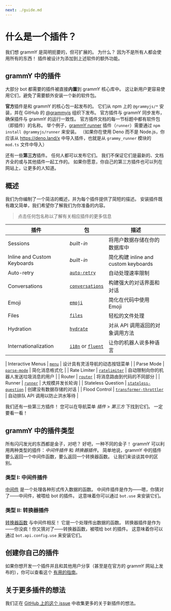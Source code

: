 ```yaml
---
next: ./guide.md
---
```


# 什么是一个插件？

我们想 grammY 是简明扼要的，但可扩展的。
为什么？
因为不是所有人都会使用所有的东西！
插件被设计为添加到上述软件的额外功能。

## grammY 中的插件

大部分 bot 都需要的插件被直接**内置**到 grammY 核心库中。
这让新用户更容易使用它们，避免了需要额外安装一个新的软件包。

**官方**插件是和 grammY 的核心包一起发布的。
它们从 npm 上的 `@grammyjs/*` 安装，并在 GitHub 的 [@grammyjs](https://github.com/grammyjs) 组织下发布。
官方插件与 grammY 同步发布，确保插件与 grammY 的运行一致性。
官方插件文档的每一节标题中都有软件包（即插件）的名称。
举个例子，[grammY runner](./runner.md) 插件（`runner`）需要通过 `npm install @grammyjs/runner` 来安装。
（如果你在使用 Deno 而不是 Node.js，你应该从 <https://deno.land/x> 中导入插件，也就是从 `grammy_runner` 模块的 `mod.ts` 文件中导入）

还有一些**第三方**插件。
任何人都可以发布它们。
我们不保证它们是最新的、文档齐全的或与其他插件一起工作的。
如果你愿意，你自己的第三方插件也可以列在网站上，让更多的人知道。

## 概述

我们为你编制了一个简洁的概述，并为每个插件提供了简短的描述。
安装插件既有趣又简单，我们希望你了解我们为你准备的内容。

> 点击任何包名称以了解有关相应插件的更多信息

| 插件                        | 包                                                    | 描述                                   |
| --------------------------- | ----------------------------------------------------- | -------------------------------------- |
| Sessions                    | _built-in_                                            | 将用户数据存储在你的数据库中           |
| Inline and Custom Keyboards | _built-in_                                            | 简化构建 inline and custom keyboards   |
| Auto-retry                  | [`auto-retry`](./auto-retry.md)                       | 自动处理速率限制                       |
| Conversations               | [`conversations`](./conversations.md)                 | 构建强大的对话界面和对话               |
| Emoji                       | [`emoji`](./emoji.md)                                 | 简化在代码中使用 Emoji                 |
| Files                       | [`files`](./files.md)                                 | 轻松的文件处理                         |
| Hydration                   | [`hydrate`](./hydrate.md)                             | 对从 API 调用返回的对象调用方法        |
| Internationalization        | [`i18n`](./i18n.md) or [`fluent`](./fluent.md)        | 让你的机器人说多种语言                 |
<!--                                               ^^^^ I think this part should be safe to translate. -->
| Interactive Menus           | [`menu`](./menu.md)                                   | 设计具有灵活导航的动态按钮菜单         |
| Parse Mode                  | [`parse-mode`](./parse-mode.md)                       | 简化消息格式化                         |
| Rate Limiter                | [`ratelimiter`](./ratelimiter.md)                     | 自动限制向你的机器人发送垃圾消息的用户 |
| Router                      | [`router`](./router.md)                               | 将消息路由到代码的不同部分             |
| Runner                      | [`runner`](./runner.md)                               | 大规模并发长轮询                       |
| Stateless Question          | [`stateless-question`](./stateless-question.md)       | 创建没有数据存储的对话                 |
| Flood Control               | [`transformer-throttler`](./transformer-throttler.md) | 自动排队 API 调用以防止洪水等待        |

我们还有一些第三方插件！
您可以在导航菜单 _插件_ > _第三方_ 下找到它们。
一定要看一看！

## grammY 中的插件类型

所有闪闪发光的东西都是金子，对吧？
好吧，一种不同的金子！
grammY 可以利用两种类型的插件：_中间件插件_ 和 _转换器插件_。
简单地说，grammY 中的插件要么返回一个中间件函数，要么返回一个转换器函数。
让我们来谈谈其中的区别。

### 类型 I: 中间件插件

[中间件](../guide/middleware.md) 是一个处理各种形式传入数据的函数。
中间件插件是作为——嗯，你猜对了——中间件，被喂给 bot 的插件。
这意味着你可以通过 `bot.use` 来安装它们。

### 类型 II: 转换器插件

[转换器函数](../advanced/transformers.md) 与中间件相反！
它是一个处理传出数据的函数。
转换器插件是作为——你没疯！你又猜对了——转换器函数，被喂给 bot 的插件。
这意味着你可以通过 `bot.api.config.use` 来安装它们。

## 创建你自己的插件

如果你想开发一个插件并且和其他用户分享（甚至是在官方的 grammY 网站上发布的），你可以查看这个 [有用的指南](./guide.md)。

## 关于更多插件的想法

我们正在 [GitHub 上的这个 issue](https://github.com/grammyjs/grammY/issues/110) 中收集更多的关于新插件的想法。
